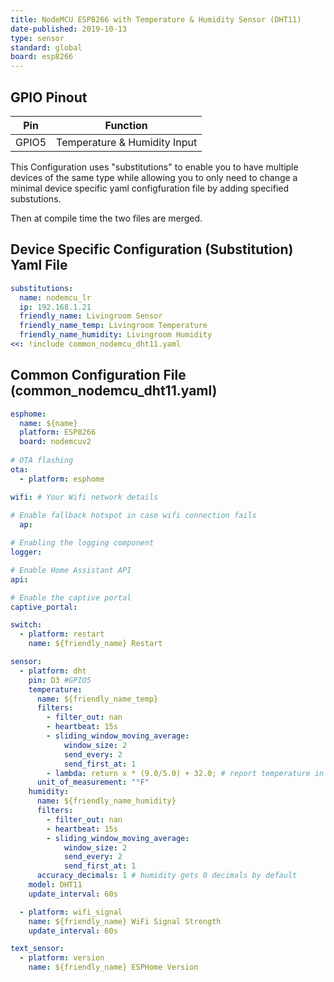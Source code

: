 ```yaml
---
title: NodeMCU ESP8266 with Temperature & Humidity Sensor (DHT11)
date-published: 2019-10-13
type: sensor
standard: global
board: esp8266
---
```


## GPIO Pinout

| Pin   | Function                     |
| ----- | ---------------------------- |
| GPIO5 | Temperature & Humidity Input |

This Configuration uses "substitutions" to enable you to have multiple devices of the same type
while allowing you to only need to change a minimal device specific yaml configfuration file
by adding specified substutions.

Then at compile time the two files are merged.

## Device Specific Configuration (Substitution) Yaml File

```yaml
substitutions:
  name: nodemcu_lr
  ip: 192.168.1.21
  friendly_name: Livingroom Sensor
  friendly_name_temp: Livingroom Temperature
  friendly_name_humidity: Livingroom Humidity
<<: !include common_nodemcu_dht11.yaml
```

## Common Configuration File (common_nodemcu_dht11.yaml)

```yaml
esphome:
  name: ${name}
  platform: ESP8266
  board: nodemcuv2
    
# OTA flashing
ota:
  - platform: esphome

wifi: # Your Wifi network details
  
# Enable fallback hotspot in case wifi connection fails  
  ap:

# Enabling the logging component
logger:

# Enable Home Assistant API
api:

# Enable the captive portal
captive_portal:

switch:
  - platform: restart
    name: ${friendly_name} Restart

sensor:
  - platform: dht
    pin: D3 #GPIO5
    temperature:
      name: ${friendly_name_temp}
      filters:
        - filter_out: nan
        - heartbeat: 15s
        - sliding_window_moving_average:
            window_size: 2
            send_every: 2
            send_first_at: 1
        - lambda: return x * (9.0/5.0) + 32.0; # report temperature in Fahrenheit
      unit_of_measurement: "°F"
    humidity:
      name: ${friendly_name_humidity}
      filters:
        - filter_out: nan
        - heartbeat: 15s
        - sliding_window_moving_average:
            window_size: 2
            send_every: 2
            send_first_at: 1
      accuracy_decimals: 1 # humidity gets 0 decimals by default
    model: DHT11
    update_interval: 60s

  - platform: wifi_signal
    name: ${friendly_name} WiFi Signal Strength
    update_interval: 60s

text_sensor:
  - platform: version
    name: ${friendly_name} ESPHome Version
```
